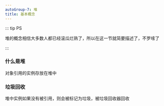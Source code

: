 ```yaml
---
autoGroup-7: 堆
title: 基本概念
---
```

::: tip PS

堆的概念相信大多数人都已经滚瓜烂熟了，所以在这一节就简要描述了，不罗嗦了

:::

### 什么是堆
对象引用的实例存放在堆中

### 垃圾回收
堆中实例如果没有被引用，则会被标记为垃圾，被垃圾回收器回收



